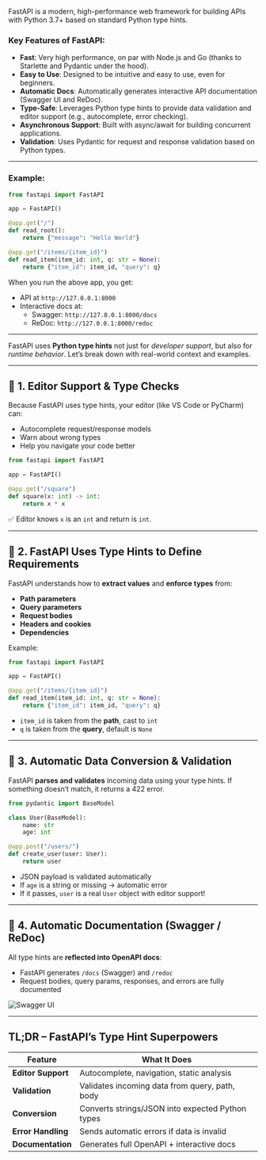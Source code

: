 FastAPI is a modern, high-performance web framework for building APIs with Python 3.7+ based on standard Python type hints.

### Key Features of FastAPI:
- **Fast**: Very high performance, on par with Node.js and Go (thanks to Starlette and Pydantic under the hood).
- **Easy to Use**: Designed to be intuitive and easy to use, even for beginners.
- **Automatic Docs**: Automatically generates interactive API documentation (Swagger UI and ReDoc).
- **Type-Safe**: Leverages Python type hints to provide data validation and editor support (e.g., autocomplete, error checking).
- **Asynchronous Support**: Built with async/await for building concurrent applications.
- **Validation**: Uses Pydantic for request and response validation based on Python types.

---

### Example:
```python
from fastapi import FastAPI

app = FastAPI()

@app.get("/")
def read_root():
    return {"message": "Hello World"}

@app.get("/items/{item_id}")
def read_item(item_id: int, q: str = None):
    return {"item_id": item_id, "query": q}
```

When you run the above app, you get:
- API at `http://127.0.0.1:8000`
- Interactive docs at:
  - Swagger: `http://127.0.0.1:8000/docs`
  - ReDoc: `http://127.0.0.1:8000/redoc`

---
FastAPI uses **Python type hints** not just for *developer support*, but also for *runtime behavior*. Let’s break down with real-world context and examples.

---

## 🔹 1. **Editor Support & Type Checks**

Because FastAPI uses type hints, your editor (like VS Code or PyCharm) can:
- Autocomplete request/response models
- Warn about wrong types
- Help you navigate your code better

```python
from fastapi import FastAPI

app = FastAPI()

@app.get("/square")
def square(x: int) -> int:
    return x * x
```

✅ Editor knows `x` is an `int` and return is `int`.

---

## 🔹 2. **FastAPI Uses Type Hints to Define Requirements**

FastAPI understands how to **extract values** and **enforce types** from:
- **Path parameters**
- **Query parameters**
- **Request bodies**
- **Headers and cookies**
- **Dependencies**

Example:

```python
from fastapi import FastAPI

app = FastAPI()

@app.get("/items/{item_id}")
def read_item(item_id: int, q: str = None):
    return {"item_id": item_id, "query": q}
```

- `item_id` is taken from the **path**, cast to `int`
- `q` is taken from the **query**, default is `None`

---

## 🔹 3. **Automatic Data Conversion & Validation**

FastAPI **parses and validates** incoming data using your type hints. If something doesn’t match, it returns a 422 error.

```python
from pydantic import BaseModel

class User(BaseModel):
    name: str
    age: int

@app.post("/users/")
def create_user(user: User):
    return user
```

- JSON payload is validated automatically
- If `age` is a string or missing → automatic error
- If it passes, `user` is a real `User` object with editor support!

---

## 🔹 4. **Automatic Documentation (Swagger / ReDoc)**

All type hints are **reflected into OpenAPI docs**:
- FastAPI generates `/docs` (Swagger) and `/redoc`
- Request bodies, query params, responses, and errors are fully documented

![Swagger UI](https://fastapi.tiangolo.com/img/index/index-03-swagger-02.png)

---

## TL;DR – FastAPI’s Type Hint Superpowers

| Feature | What It Does |
|--------|--------------|
| **Editor Support** | Autocomplete, navigation, static analysis |
| **Validation** | Validates incoming data from query, path, body |
| **Conversion** | Converts strings/JSON into expected Python types |
| **Error Handling** | Sends automatic errors if data is invalid |
| **Documentation** | Generates full OpenAPI + interactive docs |

